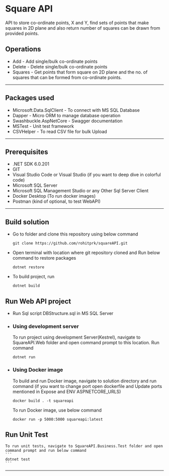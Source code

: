 # Square API
API to store co-ordinate points, X and Y, find sets of points that make squares in 2D plane and also return number of squares can be drawn from provided points.
## Operations
- Add - Add single/bulk co-ordinate points
- Delete - Delete single/bulk co-ordinate points
- Squares - Get points that form square on 2D plane and the no. of squares that can be formed from co-ordinate points. 
---
## Packages used
 - Microsoft.Data.SqlClient - To connect with MS SQL Database
 - Dapper - Micro ORM to manage database operation
 - Swashbuckle.AspNetCore - Swagger documentation
 - MSTest - Unit test framework
 - CSVHelper - To read CSV file for bulk Upload
 ---
## Prerequisites
- .NET SDK 6.0.201
- GIT
- Visual Studio Code or Visual Studio (if you want to deep dive in colorful code)
- Microsoft SQL Server
- Microsoft SQL Management Studio or any Other Sql Server Client
- Docker Desktop (To run docker images)
- Postman (kind of optional, to test WebAPI)
---
## Build solution
- Go to folder and clone this repository using below command
    ```
    git clone https://github.com/rohitprk/squareAPI.git
    ```
- Open terminal with location where git repository cloned and Run below command to restore packages
    ```
    dotnet restore
    ```
- To build project, run
    ```
    dotnet build
    ```
## Run Web API project
 - Run Sql script DBStructure.sql in MS SQL Server
- ### Using development server
    To run project using development Server(Kestrel), navigate to SquareAPI.Web folder and open command prompt to this location.
    Run command
    ```
    dotnet run
    ```
- ### Using Docker image
    To build and run Docker image, navigate to solution directory and run command (if you want to change port open dockerfile and Update ports mentioned in Expose and ENV ASPNETCORE_URLS)
    ```
    docker build . -t squareapi
    ```
    To run Docker image, use below command
    ```
    docker run -p 5000:5000 squareapi:latest
    ```
## Run Unit Test
    To run unit tests, navigate to SquareAPI.Business.Test folder and open command prompt and run below command
    ```
    dotnet test
    ```
---